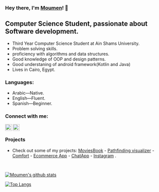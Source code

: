 ### Hey there, I'm [Moumen](https://www.github.com/moumen7)! 👋

## Computer Science Student, passionate about Software development.

-   Third Year Computer Science Student at Ain Shams University.
-   Problem solving skills.
-   proficiency with algorithms and data structures.
-   Good knowledge of OOP and design patterns.
-   Good understaning of android framework(Kotlin and Java)
-   Lives in Cairo, Egypt.

### Languages:

-   Arabic—Native.
-   English—Fluent.
-   Spanish—Beginner.

### Connect with me:

[<img align="left" alt="a7medayman6 | email" width="22px" src="Images/gmail.png" />](mailto:moumenhamada30@gmail.com)
[<img align="left" alt="a7medayman6 | Linkedin" width="22px" src="Images/linkedin.png" />](https://www.linkedin.com/in/moumen-hamada/)

</br>



### Projects

  - Check out some of my projects: [MoviesBook](https://github.com/moumen7/moviesbook) - [Pathfinding visualizer](https://github.com/a7medayman6/Path-Finding-Algorithms-Visualisation) - [Comfort](https://github.com/moumen7/Comfort) - [Ecommerce App](https://github.com/moumen7/Ecommerce-Android-app) - [ChatApp](https://github.com/moumen7/chat-app) - [Instagram](https://github.com/moumen7/insta-app) .


<br />

[![Moumen's github stats](https://github-readme-stats.vercel.app/api?username=moumen7&hide=stars&show_icons=true&theme=radical&include_all_commits=true&count_private=true)](https://github.com/moumen7?tab=repositories)

[![Top Langs](https://github-readme-stats.vercel.app/api/top-langs/?username=moumen7&layout=compact&theme=radical)](https://github.com/moumen7?tab=repositories)

<!--
**moumen7/a7medayman6** is a ✨ _special_ ✨ repository because its `README.md` (this file) appears on your GitHub profile.

Here are some ideas to get you started:

- 🔭 I’m currently working on ...
- 🌱 I’m currently learning ...
- 👯 I’m looking to collaborate on ...
- 🤔 I’m looking for help with ...
- 💬 Ask me about ...
- 📫 How to reach me: ...
- 😄 Pronouns: ...
- ⚡ Fun fact: ...
-->
